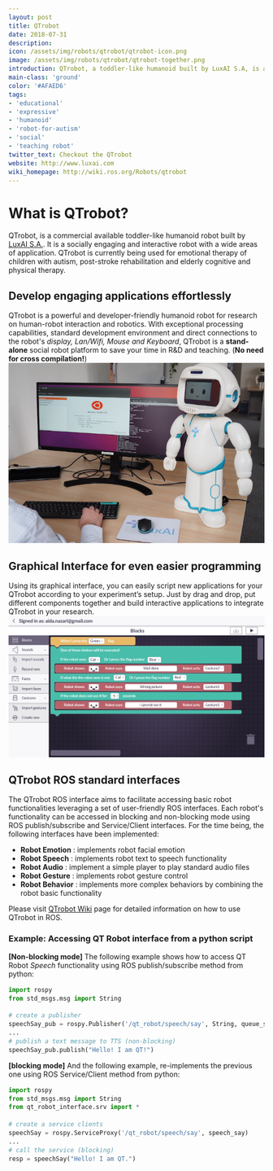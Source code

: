 ```yaml
---
layout: post
title: QTrobot
date: 2018-07-31
description:
icon: /assets/img/robots/qtrobot/qtrobot-icon.png
image: /assets/img/robots/qtrobot/qtrobot-together.png
introduction: QTrobot, a toddler-like humanoid built by LuxAI S.A, is a socially engaging and interactive robot with a wide areas of application. QTrobot is currently being used for emotional therapy of children with autism, post-stroke rehabilitation and elderly cognitive and physical therapy.
main-class: 'ground'
color: '#AFAED6'
tags:
- 'educational'
- 'expressive'
- 'humanoid'
- 'robot-for-autism'
- 'social'
- 'teaching robot'
twitter_text: Checkout the QTrobot
website: http://www.luxai.com
wiki_homepage: http://wiki.ros.org/Robots/qtrobot
---
```


# What is QTrobot?
QTrobot, is a commercial available toddler-like humanoid robot built by [LuxAI S.A.](http://www.luxai.com). It is a socially engaging and interactive robot with a wide areas of application. QTrobot is currently being used for emotional therapy of children with autism, post-stroke rehabilitation and elderly cognitive and physical therapy.


## Develop engaging applications effortlessly
QTrobot is a powerful and developer-friendly humanoid robot for research on human-robot interaction and robotics. With exceptional processing capabilities, standard development environment and direct connections to the robot's *display, Lan/Wifi, Mouse and Keyboard*, QTrobot is a **stand-alone** social robot platform to save your time in R&D and teaching. (**No need for cross compilation!**)
[![N|Solid](/assets/img/robots/qtrobot/qtrobot-devel.png)](http://www.luxai.com/)


## Graphical Interface for even easier programming
Using its graphical interface, you can easily script new applications for your QTrobot according to your experiment’s setup. Just by drag and drop, put different components together and build interactive applications to integrate QTrobot in your research.
[![N|Solid](/assets/img/robots/qtrobot/qtrobot-gui.jpg)](http://www.luxai.com/)



## QTrobot ROS standard interfaces
The QTrobot ROS interface aims to facilitate accessing basic robot functionalities leveraging a set of user-friendly ROS interfaces. Each robot's functionality can be accessed in blocking and non-blocking mode using ROS publish/subscribe and Service/Client interfaces. For the time being, the following interfaces have been implemented:
- **Robot Emotion**  : implements robot facial emotion
- **Robot Speech**   : implements robot text to speech functionality
- **Robot Audio**    : implement a simple player to play standard audio files   
- **Robot Gesture**  : implements robot gesture control
- **Robot Behavior** : implements more complex behaviors by combining the robot basic functionality

Please visit [QTrobot Wiki](http://wiki.ros.org/Robots/qtrobot) page for detailed information on how to use QTrobot in ROS.  

### Example: Accessing QT Robot interface from a python script
**[Non-blocking mode]** The following example shows how to access QT Robot *Speech* functionality using ROS publish/subscribe method from python:
```py
import rospy
from std_msgs.msg import String

# create a publisher
speechSay_pub = rospy.Publisher('/qt_robot/speech/say', String, queue_size=10)
...
# publish a text message to TTS (non-blocking)
speechSay_pub.publish("Hello! I am QT!")
```
**[blocking mode]** And the following example, re-implements the previous one using ROS Service/Client method from python:
```py
import rospy
from std_msgs.msg import String
from qt_robot_interface.srv import *

# create a service clients
speechSay = rospy.ServiceProxy('/qt_robot/speech/say', speech_say)
...
# call the service (blocking)
resp = speechSay("Hello! I am QT.")
```
